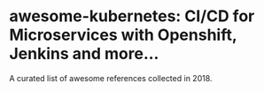 # awesome-kubernetes: CI/CD for Microservices with Openshift, Jenkins and more...
A curated list of awesome references collected in 2018.



